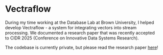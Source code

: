 # Vectraflow

During my time working at the Database Lab at Brown University, I helped develop Vectraflow - a system for integrating vectors into stream processing. We documented a research paper that was recently accepted to CIDR 2025 (Conference on Innovative Data Systems Research).

The codebase is currently private, but please read the research paper [here](VectraFlow.pdf)!

